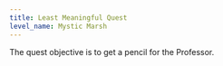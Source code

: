 ```yaml
---
title: Least Meaningful Quest
level_name: Mystic Marsh
---
```

The quest objective is to get a pencil for the Professor.